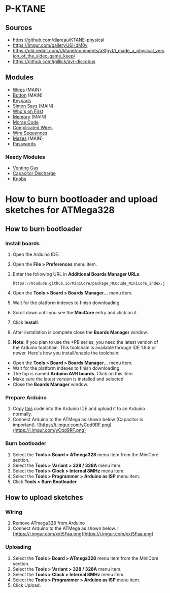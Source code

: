 # P-KTANE
## Sources
* https://github.com/dlareau/KTANE-physical
* https://imgur.com/gallery/J6HdM0v
* https://old.reddit.com/r/ktane/comments/a3fgyt/i_made_a_physical_version_of_the_video_game_keep/
* https://github.com/jgillick/avr-discobus


## Modules
* [Wires](https://i.imgur.com/xLXpCYH.png)              (MAIN)
* [Button](https://i.imgur.com/Leew7du.png)             (MAIN)
* [Keypads](https://i.imgur.com/Zy6ScEo.png)
* [Simon Says](https://i.imgur.com/uX7BzED.png)         (MAIN)
* [Who's on First](https://i.imgur.com/YisE1go.png)
* [Memory](https://i.imgur.com/bvGt5gz.png)             (MAIN)
* [Morse Code](https://i.imgur.com/V4XAdVZ.png)
* [Complicated Wires](https://i.imgur.com/jJb2Kp9.png)
* [Wire Sequences](https://i.imgur.com/1drzKTO.png)
* [Mazes](https://i.imgur.com/xXMdvLr.png)              (MAIN)
* [Passwords](https://i.imgur.com/us0XRBs.png)


### Needy Modules
* [Venting Gas](https://i.imgur.com/f2eua3p.png)
* [Capacitor Discharge](https://i.imgur.com/Q0VJkoo.png)
* [Knobs](https://i.imgur.com/hlpkEUD.png)

# How to burn bootloader and upload sketches for ATMega328
## How to burn bootloader
### Install boards
1. Open the Arduino IDE.
1. Open the **File > Preferences** menu item.
1. Enter the following URL in **Additional Boards Manager URLs**:

    ```
    https://mcudude.github.io/MiniCore/package_MCUdude_MiniCore_index.json
    ``` 

1. Open the **Tools > Board > Boards Manager...** menu item.
1. Wait for the platform indexes to finish downloading.
1. Scroll down until you see the **MiniCore** entry and click on it.
1. Click **Install**.
1. After installation is complete close the **Boards Manager** window.
1. **Note**: If you plan to use the *PB series, you need the latest version of the Arduino toolchain. This toolchain is available through IDE 1.8.6 or newer. Here's how you install/enable the toolchain:
  -  Open the **Tools > Board > Boards Manager...** menu item.
  -  Wait for the platform indexes to finish downloading.
  -  The top is named **Arduino AVR boards**. Click on this item.
  -  Make sure the latest version is installed and selected
  -  Close the **Boards Manager** window.

### Prepare Arduino
1. Copy [this](https://raw.githubusercontent.com/adafruit/ArduinoISP/master/ArduinoISP.ino) code into the Arduino IDE and upload it to an Arduino normally.
1. Connect Arduino to the ATMega as shown below (Capacitor is important).
![https://i.imgur.com/yCqd9RF.png](https://i.imgur.com/yCqd9RF.png)

### Burn bootloader
1. Select the **Tools > Board > ATmega328** menu item from the MiniCore section.
1. Select the **Tools > Variant > 328 / 328A** menu item.
1. Select the **Tools > Clock > Internal 8MHz** menu item.
1. Select the **Tools > Programmer > Arduino as ISP** menu item.
1. Click **Tools > Burn Bootloader**

## How to upload sketches
### Wiring
1. Remove ATmega328 from Arduino
1. Connect Arduino to the ATMega as shown below.
![https://i.imgur.com/xxt5Faa.png](https://i.imgur.com/xxt5Faa.png)

### Uploading
1. Select the **Tools > Board > ATmega328** menu item from the MiniCore section.
1. Select the **Tools > Variant > 328 / 328A** menu item.
1. Select the **Tools > Clock > Internal 8MHz** menu item.
1. Select the **Tools > Programmer > Arduino as ISP** menu item.
1. Click Upload.